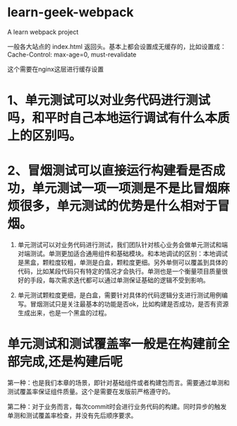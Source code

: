 # learn-geek-webpack
A learn webpack project


一般各大站点的 index.html 返回头。基本上都会设置成无缓存的，比如设置成：Cache-Control: max-age=0, must-revalidate

这个需要在nginx这层进行缓存设置

# 1、单元测试可以对业务代码进行测试吗，和平时自己本地运行调试有什么本质上的区别吗。
# 2、冒烟测试可以直接运行构建看是否成功，单元测试一项一项测是不是比冒烟麻烦很多，单元测试的优势是什么相对于冒烟。

1. 单元测试可以对业务代码进行测试，我们团队针对核心业务会做单元测试和端对端测试。单测更加适合通用组件和基础模块。和本地调试的区别：本地调试是黑盒，颗粒度较粗，单测是白盒，颗粒度更细。另外单侧可以覆盖到具体的代码，比如某段代码只有特定的情况才会执行。单测也是一个衡量项目质量很好的手段，每次需求迭代都可以通过单测保证基础的逻辑不受到影响。

2. 单元测试颗粒度更细，是白盒，需要针对具体的代码逻辑分支进行测试用例编写。冒烟测试只是关注最基本的功能是否ok，比如构建是否成功，是否有资源生成出来，也是一个黑盒的过程。

# 单元测试和测试覆盖率一般是在构建前全部完成,还是构建后呢

第一种：也是我们本章的场景，即针对基础组件或者构建包而言。需要通过单测和测试覆盖率保证组件质量。这个是需要在发版前严格遵守的。

第二种：对于业务而言，每次commit时会进行业务代码的构建。同时异步的触发单测和测试覆盖率检查，并没有先后顺序要求。
